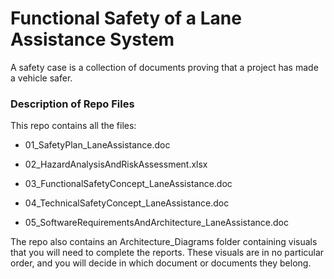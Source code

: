 # Functional Safety of a Lane Assistance System
 A safety case is a collection of documents proving that a project has made a vehicle safer.


### Description of Repo Files

This repo contains all the files:


* 01_SafetyPlan_LaneAssistance.doc

* 02_HazardAnalysisAndRiskAssessment.xlsx

* 03_FunctionalSafetyConcept_LaneAssistance.doc

* 04_TechnicalSafetyConcept_LaneAssistance.doc

* 05_SoftwareRequirementsAndArchitecture_LaneAssistance.doc


The repo also contains an Architecture_Diagrams folder containing visuals that you will need to complete the reports. These visuals are in no particular order, and you will decide in which document or documents they belong.




